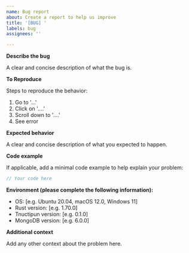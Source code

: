 ```yaml
---
name: Bug report
about: Create a report to help us improve
title: '[BUG] '
labels: bug
assignees: ''

---
```


**Describe the bug**

A clear and concise description of what the bug is.

**To Reproduce**

Steps to reproduce the behavior:

1. Go to '...'
2. Click on '....'
3. Scroll down to '....'
4. See error

**Expected behavior**

A clear and concise description of what you expected to happen.

**Code example**

If applicable, add a minimal code example to help explain your problem:

```rust
// Your code here
```

**Environment (please complete the following information):**

 - OS: [e.g. Ubuntu 20.04, macOS 12.0, Windows 11]
 - Rust version: [e.g. 1.70.0]
 - Tnuctipun version: [e.g. 0.1.0]
 - MongoDB version: [e.g. 6.0.0]

**Additional context**

Add any other context about the problem here.
